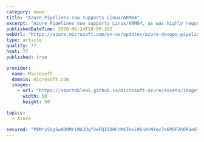 ```yaml
---
category: news
title: "Azure Pipelines now supports Linux/ARM64"
excerpt: "Azure Pipelines now supports Linux/ARM64, as was highly requested by the community. Other key features to enhance the overall user experience are also now available."
publishedDateTime: 2020-06-24T18:00:16Z
webUrl: "https://azure.microsoft.com/en-us/updates/azure-devops-pipelines-introduces-support-for-linuxarm64/"
type: article
quality: 77
heat: 77
published: true

provider:
  name: Microsoft
  domain: microsoft.com
  images:
    - url: "https://smartableai.github.io/microsoft-azure/assets/images/organizations/microsoft.com-50x50.jpg"
      width: 50
      height: 50

topics:
  - Azure

secured: "P8Mry5dgSwADHMriMA3OqfVeFQISDHCnM4Iksi06nX+NYez7o6PDF2hORbeO3IO3P0PtV3l5nyc5R9eLGDYfjsuzPGZoYVRyYCbyK0v3GwGfHet2VV8QUv22ObQEkrX4+PC7SzPjN9QqFmW9ipwh7EF3euflZR0TJOi7T8qgVM+TyKKqQqjw5qrtqxZAoekR1Mfq9PFD1NLv5slIiogwZn1UvLK5IdPys4mTY0VejOwkjH6NLHmnCMv2iQH4GVEVgZtV2bHksx3aElurZms8TAjJX7Hv8B3i6IvF/XrVIsj0quhXiQANoEGUYt6ak+gbZpH91HHTyG/YAcR08MjJ+g==;Tc7ZTVPYrR6thUVGygM0fw=="
---
```


